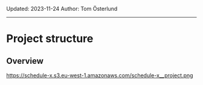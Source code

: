 Updated: 2023-11-24
Author: Tom Österlund

---

# Project structure

## Overview

https://schedule-x.s3.eu-west-1.amazonaws.com/schedule-x__project.png
